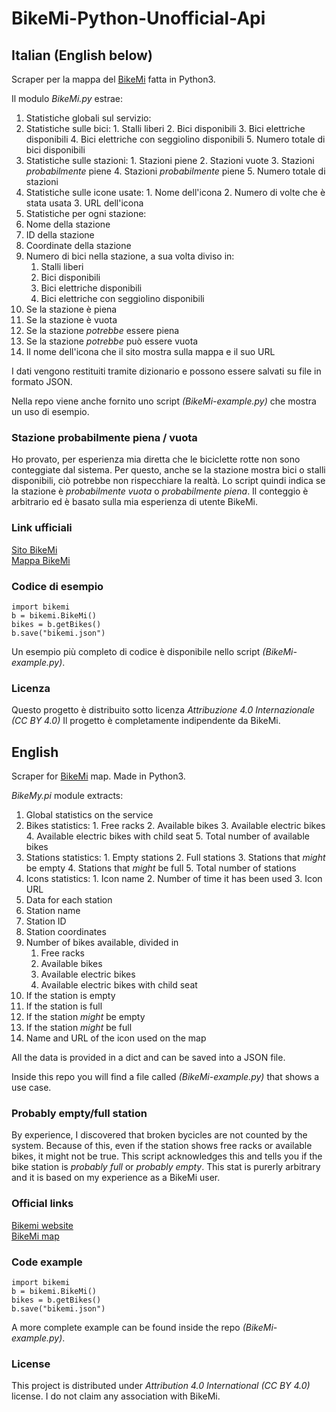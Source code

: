 # BikeMi-Python-Unofficial-Api

## Italian (English below)
Scraper per la mappa del [BikeMi](https://www.bikemi.com/it/mappa-stazioni.aspx) fatta in Python3.

Il modulo *BikeMi.py* estrae:
1. Statistiche globali sul servizio:
  1. Statistiche sulle bici:
    1. Stalli liberi
    2. Bici disponibili
    3. Bici elettriche disponibili
    4. Bici elettriche con seggiolino disponibili
    5. Numero totale di bici disponibili
  2. Statistiche sulle stazioni:
    1. Stazioni piene
    2. Stazioni vuote
    3. Stazioni *probabilmente* piene
    4. Stazioni *probabilmente* piene
    5. Numero totale di stazioni
  3. Statistiche sulle icone usate:
    1. Nome dell'icona
    2. Numero di volte che è stata usata
    3. URL dell'icona
2. Statistiche per ogni stazione:
  1. Nome della stazione
  2. ID della stazione
  3. Coordinate della stazione
  4. Numero di bici nella stazione, a sua volta diviso in:
      1. Stalli liberi
      2. Bici disponibili
      3. Bici elettriche disponibili
      4. Bici elettriche con seggiolino disponibili
  5. Se la stazione è piena
  6. Se la stazione è vuota
  7. Se la stazione *potrebbe* essere piena
  8. Se la stazione *potrebbe* può essere vuota
  9. Il nome dell'icona che il sito mostra sulla mappa e il suo URL

I dati vengono restituiti tramite dizionario e possono essere salvati su file in formato JSON.

Nella repo viene anche fornito uno script *(BikeMi-example.py)* che mostra un uso di esempio.

### Stazione probabilmente piena / vuota
Ho provato, per esperienza mia diretta che le biciclette rotte non sono conteggiate dal sistema. Per questo, anche se la stazione mostra bici o stalli disponibili, ciò potrebbe non rispecchiare la realtà.
Lo script quindi indica se la stazione è *probabilmente vuota* o *probabilmente piena*. Il conteggio è arbitrario ed è basato sulla mia esperienza di utente BikeMi.

### Link ufficiali
[Sito BikeMi](https://www.bikemi.com/)  
[Mappa BikeMi](https://www.bikemi.com/it/mappa-stazioni.aspx)

### Codice di esempio

    import bikemi
    b = bikemi.BikeMi()
    bikes = b.getBikes()
    b.save("bikemi.json")

Un esempio più completo di codice è disponibile nello script *(BikeMi-example.py)*.

### Licenza
Questo progetto è distribuito sotto licenza *Attribuzione 4.0 Internazionale (CC BY 4.0)*
Il progetto è completamente indipendente da BikeMi.

## English
Scraper for [BikeMi](https://www.bikemi.com/it/mappa-stazioni.aspx) map. Made in Python3.

*BikeMy.pi* module extracts:
1. Global statistics on the service
  1. Bikes statistics:
    1. Free racks
    2. Available bikes
    3. Available electric bikes
    4. Available electric bikes with child seat
    5. Total number of available bikes
  2. Stations statistics:
    1. Empty stations
    2. Full stations
    3. Stations that *might* be empty
    4. Stations that *might* be full
    5. Total number of stations
  3. Icons statistics:
    1. Icon name
    2. Number of time it has been used
    3. Icon URL
2. Data for each station
  1. Station name
  2. Station ID
  3. Station coordinates
  4. Number of bikes available, divided in
      1. Free racks
      2. Available bikes
      3. Available electric bikes
      4. Available electric bikes with child seat
  5. If the station is empty
  6. If the station is full
  7. If the station *might* be empty
  8. If the station *might* be full
  9. Name and URL of the icon used on the map

All the data is provided in a dict and can be saved into a JSON file.

Inside this repo you will find a file called *(BikeMi-example.py)* that shows a use case.

### Probably empty/full station
By experience, I discovered that broken bycicles are not counted by the system. Because of this, even if the station shows free racks or available bikes, it might not be true.
This script acknowledges this and tells you if the bike station is *probably full* or *probably empty*. This stat is purerly arbitrary and it is based on my experience as a BikeMi user.

### Official links
[Bikemi website](https://www.bikemi.com/)  
[BikeMi map](https://www.bikemi.com/it/mappa-stazioni.aspx)


### Code example

    import bikemi
    b = bikemi.BikeMi()
    bikes = b.getBikes()
    b.save("bikemi.json")

A more complete example can be found inside the repo *(BikeMi-example.py)*.

### License
This project is distributed under *Attribution 4.0 International (CC BY 4.0)* license.
I do not claim any association with BikeMi.
